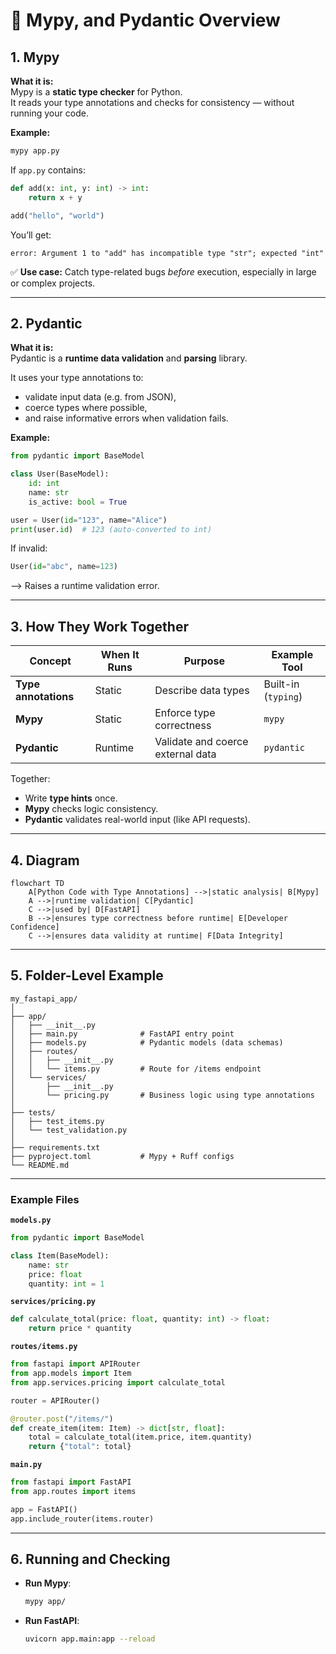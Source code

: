 # 🧩 Mypy, and Pydantic Overview

## 1. Mypy

**What it is:**  
Mypy is a **static type checker** for Python.  
It reads your type annotations and checks for consistency — without running your code.

**Example:**
```bash
mypy app.py
```

If `app.py` contains:
```python
def add(x: int, y: int) -> int:
    return x + y

add("hello", "world")
```

You’ll get:
```
error: Argument 1 to "add" has incompatible type "str"; expected "int"
```

✅ **Use case:** Catch type-related bugs *before* execution, especially in large or complex projects.

---

## 2. Pydantic

**What it is:**  
Pydantic is a **runtime data validation** and **parsing** library.

It uses your type annotations to:

- validate input data (e.g. from JSON),
- coerce types where possible,
- and raise informative errors when validation fails.

**Example:**
```python
from pydantic import BaseModel

class User(BaseModel):
    id: int
    name: str
    is_active: bool = True

user = User(id="123", name="Alice")
print(user.id)  # 123 (auto-converted to int)
```

If invalid:
```python
User(id="abc", name=123)
```
--> Raises a runtime validation error.

---

## 3. How They Work Together

| Concept | When It Runs | Purpose | Example Tool |
|----------|---------------|----------|---------------|
| **Type annotations** | Static | Describe data types | Built-in (`typing`) |
| **Mypy** | Static | Enforce type correctness | `mypy` |
| **Pydantic** | Runtime | Validate and coerce external data | `pydantic` |

Together:

- Write **type hints** once.  
- **Mypy** checks logic consistency.  
- **Pydantic** validates real-world input (like API requests).

---

## 4. Diagram

```mermaid
flowchart TD
    A[Python Code with Type Annotations] -->|static analysis| B[Mypy]
    A -->|runtime validation| C[Pydantic]
    C -->|used by| D[FastAPI]
    B -->|ensures type correctness before runtime| E[Developer Confidence]
    C -->|ensures data validity at runtime| F[Data Integrity]
```

---

## 5. Folder-Level Example

```
my_fastapi_app/
│
├── app/
│   ├── __init__.py
│   ├── main.py              # FastAPI entry point
│   ├── models.py            # Pydantic models (data schemas)
│   ├── routes/
│   │   ├── __init__.py
│   │   └── items.py         # Route for /items endpoint
│   └── services/
│       ├── __init__.py
│       └── pricing.py       # Business logic using type annotations
│
├── tests/
│   ├── test_items.py
│   └── test_validation.py
│
├── requirements.txt
├── pyproject.toml           # Mypy + Ruff configs
└── README.md
```

---

### Example Files

**`models.py`**
```python
from pydantic import BaseModel

class Item(BaseModel):
    name: str
    price: float
    quantity: int = 1
```

**`services/pricing.py`**
```python
def calculate_total(price: float, quantity: int) -> float:
    return price * quantity
```

**`routes/items.py`**
```python
from fastapi import APIRouter
from app.models import Item
from app.services.pricing import calculate_total

router = APIRouter()

@router.post("/items/")
def create_item(item: Item) -> dict[str, float]:
    total = calculate_total(item.price, item.quantity)
    return {"total": total}
```

**`main.py`**
```python
from fastapi import FastAPI
from app.routes import items

app = FastAPI()
app.include_router(items.router)
```

---

## 6. Running and Checking

- **Run Mypy**:
  ```bash
  mypy app/
  ```

- **Run FastAPI**:
  ```bash
  uvicorn app.main:app --reload
  ```
